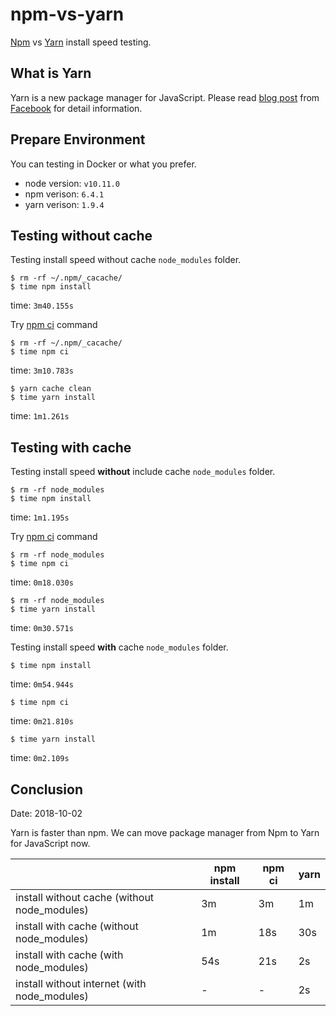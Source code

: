 # npm-vs-yarn

[Npm][1] vs [Yarn][2] install speed testing. 

## What is Yarn

Yarn is a new package manager for JavaScript. Please read [blog post][3] from [Facebook][4] for detail information.

[1]:https://www.npmjs.com/
[2]:https://yarnpkg.com/
[3]:https://code.facebook.com/posts/1840075619545360
[4]:https://code.facebook.com/

## Prepare Environment

You can testing in Docker or what you prefer.

* node version: `v10.11.0`
* npm verison: `6.4.1`
* yarn verison: `1.9.4`

## Testing without cache

Testing install speed without cache `node_modules` folder.

```
$ rm -rf ~/.npm/_cacache/
$ time npm install
```

time: `3m40.155s`

Try [npm ci](https://docs.npmjs.com/cli/ci) command

```
$ rm -rf ~/.npm/_cacache/
$ time npm ci
```

time: `3m10.783s`

```
$ yarn cache clean
$ time yarn install
```

time: `1m1.261s`

## Testing with cache

Testing install speed **without** include cache `node_modules` folder.

```
$ rm -rf node_modules
$ time npm install
```

time: `1m1.195s`

Try [npm ci](https://docs.npmjs.com/cli/ci) command

```
$ rm -rf node_modules
$ time npm ci
```

time: `0m18.030s`

```
$ rm -rf node_modules
$ time yarn install
```

time: `0m30.571s`

Testing install speed **with** cache `node_modules` folder.

```
$ time npm install
```

time: `0m54.944s`

```
$ time npm ci
```

time: `0m21.810s`

```
$ time yarn install
```

time: `0m2.109s`

## Conclusion

Date: 2018-10-02

Yarn is faster than npm. We can move package manager from Npm to Yarn for JavaScript now.

|                                              | npm install   | npm ci  | yarn | 
|----------------------------------------------|---------------|---------|------|
| install without cache (without node_modules) | 3m            | 3m      | 1m  |
| install with cache (without node_modules)    | 1m            | 18s     | 30s  |
| install with cache (with node_modules)       | 54s           | 21s     | 2s   |
| install without internet (with node_modules) | -             | -       | 2s   |
